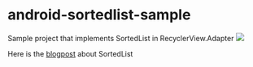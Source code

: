 # android-sortedlist-sample
Sample project that implements SortedList in RecyclerView.Adapter
<img src="https://raw.githubusercontent.com/iammert/android-sortedlist-sample/master/art/art.png"/>

Here is the [blogpost]() about SortedList
